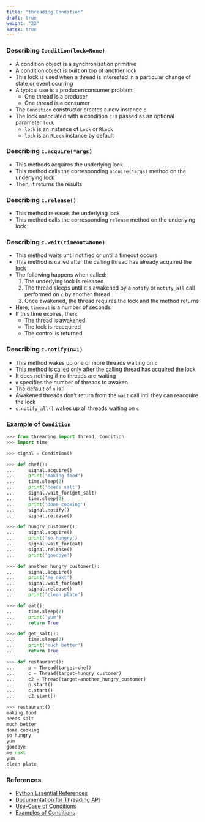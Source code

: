 ```yaml
---
title: "threading.Condition"
draft: true
weight: "22"
katex: true
---
```


### Describing `Condition(lock=None)`
- A condition object is a synchronization primitive
- A condition object is built on top of another lock
- This lock is used when a thread is interested in a particular change of state or event ocurring
- A typical use is a producer/consumer problem:
	- One thread is a producer
	- One thread is a consumer
- The `Condition` constructor creates a new instance `c`
- The lock associated with a condition `c` is passed as an optional parameter `lock`
	- `lock` is an instance of `Lock` or `RLock`
	- `lock` is an `RLock` instance by default

### Describing `c.acquire(*args)`
- This methods acquires the underlying lock
- This method calls the corresponding `acquire(*args)` method on the underlying lock
- Then, it returns the results

### Describing `c.release()`
- This method releases the underlying lock
- This method calls the corresponding `release` method on the underlying lock

### Describing `c.wait(timeout=None)`
- This method waits until notified or until a timeout occurs
- This method is called after the calling thread has already acquired the lock
- The following happens when called:
	1. The underlying lock is released
	2. The thread sleeps until it's awakened by a `notify` or `notify_all` call performed on `c` by another thread
	3. Once awakened, the thread requires the lock and the method returns
- Here, `timeout` is a number of seconds
- If this time expires, then:
	- The thread is awakened
	- The lock is reacquired
	- The control is returned

### Describing `c.notify(n=1)`
- This method wakes up one or more threads waiting on `c`
- This method is called only after the calling thread has acquired the lock
- It does nothing if no threads are waiting
- `n` specifies the number of threads to awaken
- The default of `n` is $1$
- Awakened threads don't return from the `wait` call intil they can reacquire the lock
- `c.notify_all()` wakes up all threads waiting on `c`

### Example of `Condition`

```python
>>> from threading import Thread, Condition
>>> import time

>>> signal = Condition()

>>> def chef():
...     signal.acquire()
...     print('making food')
...     time.sleep(2)
...     print('needs salt')
...     signal.wait_for(get_salt)
...     time.sleep(2)
...     print('done cooking')
...     signal.notify()
...     signal.release()

>>> def hungry_customer():
...     signal.acquire()
...     print('so hungry')
...     signal.wait_for(eat)
...     signal.release()
...     print('goodbye')

>>> def another_hungry_customer():
...     signal.acquire()
...     print('me next')
...     signal.wait_for(eat)
...     signal.release()
...     print('clean plate')

>>> def eat():
...     time.sleep(2)
...     print('yum')
...     return True

>>> def get_salt():
...     time.sleep(2)
...     print('much better')
...     return True

>>> def restaurant():
...     p = Thread(target=chef)
...     c = Thread(target=hungry_customer)
...     c2 = Thread(target=another_hungry_customer)
...     p.start()
...     c.start()
...     c2.start()

>>> restaurant()
making food
needs salt
much better
done cooking
so hungry
yum
goodbye
me next
yum
clean plate
```

### References
- [Python Essential References](http://index-of.co.uk/Python/Python%20Essential%20Reference,%20Fourth%20Edition.pdf)
- [Documentation for Threading API](https://docs.python.org/3/library/threading.html)
- [Use-Case of Conditions](https://stackoverflow.com/a/7424818/12777044)
- [Examples of Conditions](https://hackernoon.com/synchronization-primitives-in-python-564f89fee732)
